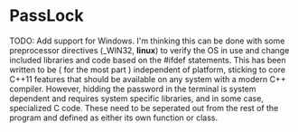 # PassLock

TODO: Add support for Windows. I'm thinking this can be done with some preprocessor directives (_WIN32, __linux__) to verify the OS in use and change included libraries and code based on the #ifdef statements. This has been written to be ( for the most part ) independent of platform, sticking to core C++11 features that should be available on any system with a modern C++ compiler. However, hidding the password in the terminal is system dependent and requires system specific libraries, and in some case, specialized C code. These need to be seperated out from the rest of the program and defined as either its own function or class.
